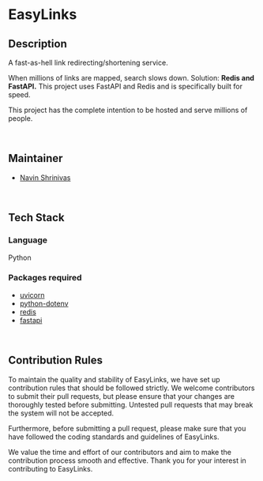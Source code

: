 # EasyLinks

## Description

A fast-as-hell link redirecting/shortening service. 

When millions of links are mapped, search slows down. Solution: **Redis and FastAPI.** 
This project uses FastAPI and Redis and is specifically built for speed.

This project has the complete intention to be hosted and serve millions of people.

<br>

## Maintainer

- [Navin Shrinivas](https://github.com/NavinShrinivas)
<br>

## Tech Stack

### Language

Python

### Packages required

- [uvicorn](https://pypi.org/project/uvicorn/)
- [python-dotenv](https://pypi.org/project/python-dotenv/)
- [redis](https://pypi.org/project/redis/)
- [fastapi](https://pypi.org/project/fastapi/)
<br>

## Contribution Rules

To maintain the quality and stability of EasyLinks, we have set up contribution rules that should be followed strictly. We welcome contributors to submit their pull requests, but please ensure that your changes are thoroughly tested before submitting. Untested pull requests that may break the system will not be accepted.

Furthermore, before submitting a pull request, please make sure that you have followed the coding standards and guidelines of EasyLinks. 

We value the time and effort of our contributors and aim to make the contribution process smooth and effective. Thank you for your interest in contributing to EasyLinks.
